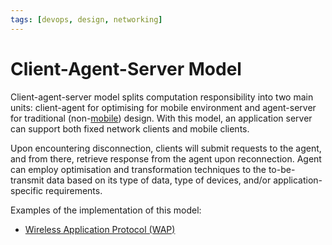 ```yaml
---
tags: [devops, design, networking]
---
```


# Client-Agent-Server Model

Client-agent-server model splits computation responsibility into two main units:
client-agent for optimising for mobile environment and agent-server for
traditional (non-[mobile](202303292141.md)) design. With this model, an
application server can support both fixed network clients and mobile clients.

Upon encountering disconnection, clients will submit requests to the agent, and
from there, retrieve response from the agent upon reconnection. Agent can employ
optimisation and transformation techniques to the to-be-transmit data based on
its type of data, type of devices, and/or application-specific requirements.

Examples of the implementation of this model:
- [Wireless Application Protocol (WAP)](202405192127.md)
